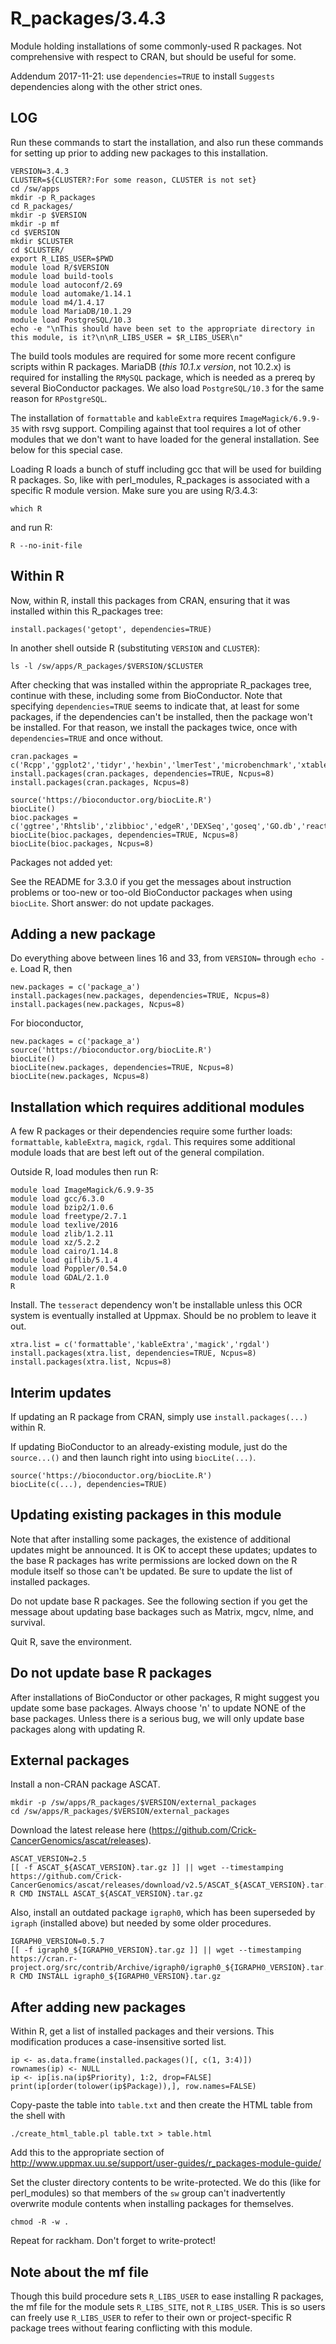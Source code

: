 R_packages/3.4.3
================

Module holding installations of some commonly-used R packages.  Not
comprehensive with respect to CRAN, but should be useful for some.

Addendum 2017-11-21: use `dependencies=TRUE` to install `Suggests` dependencies
along with the other strict ones.


LOG
---

Run these commands to start the installation, and also run these commands for
setting up prior to adding new packages to this installation.

    VERSION=3.4.3
    CLUSTER=${CLUSTER?:For some reason, CLUSTER is not set}
    cd /sw/apps
    mkdir -p R_packages
    cd R_packages/
    mkdir -p $VERSION
    mkdir -p mf
    cd $VERSION
    mkdir $CLUSTER
    cd $CLUSTER/
    export R_LIBS_USER=$PWD
    module load R/$VERSION
    module load build-tools
    module load autoconf/2.69
    module load automake/1.14.1
    module load m4/1.4.17
    module load MariaDB/10.1.29
    module load PostgreSQL/10.3
    echo -e "\nThis should have been set to the appropriate directory in this module, is it?\n\nR_LIBS_USER = $R_LIBS_USER\n"

The build tools modules are required for some more recent configure scripts
within R packages.  MariaDB (*this 10.1.x version*, not 10.2.x) is required for
installing the `RMySQL` package, which is needed as a prereq by several
BioConductor packages.  We also load `PostgreSQL/10.3` for the same reason for
`RPostgreSQL`.

The installation of `formattable` and `kableExtra` requires
`ImageMagick/6.9.9-35` with rsvg support.  Compiling against that tool requires
a lot of other modules that we don't want to have loaded for the general
installation. See below for this special case.

Loading R loads a bunch of stuff including gcc that will be used for building
R packages.  So, like with perl_modules, R_packages is associated with a
specific R module version.  Make sure you are using R/3.4.3:

    which R

and run R:

    R --no-init-file


Within R
--------

Now, within R, install this packages from CRAN, ensuring that it was installed
within this R_packages tree:

    install.packages('getopt', dependencies=TRUE)

In another shell outside R (substituting `VERSION` and `CLUSTER`):

    ls -l /sw/apps/R_packages/$VERSION/$CLUSTER

After checking that was installed within the appropriate R_packages tree,
continue with these, including some from BioConductor.  Note that specifying
`dependencies=TRUE` seems to indicate that, at least for some packages, if the
dependencies can't be installed, then the package won't be installed.  For
that reason, we install the packages twice, once with `dependencies=TRUE` and
once without.

    cran.packages = c('Rcpp','ggplot2','tidyr','hexbin','lmerTest','microbenchmark','xtable','testthat','DBI','VennDiagram','ade4','adegenet','vegan','ape','assertthat','akima','bitops','boot','caTools','chron','combinat','data.table','reshape2','kernlab','foreach','geiger','dplyr','picante','plyr','pvclust','rmarkdown','permute','markdown','plotrix','openssl','curl','seqinr','stringr','survival','vegan','whisker','zoo','maps','mvtnorm','dendextend','cluster','naturalsort','gplots','tkrplot','tmod','Lahman','RJSONIO','ecodist','gee','hflights','igraph','optparse','proto','reshape','mixOmics','vcfR','EMT','forecast','devtools','withr','rlang','car','gclus','gam','RcppGSL','rstan','RMySQL','RPostgreSQL','gsalib','qqman','manhattanly','GenABEL','FactoMineR')
    install.packages(cran.packages, dependencies=TRUE, Ncpus=8)
    install.packages(cran.packages, Ncpus=8)

    source('https://bioconductor.org/biocLite.R')
    biocLite()
    bioc.packages = c('ggtree','Rhtslib','zlibbioc','edgeR','DEXSeq','goseq','GO.db','reactome.db','Gviz','org.Mm.eg.db','sva','dada2','DESeq','DESeq2','limma','AnnotationDbi','impute','preprocessCore','MODA','ROC','TCC','baySeq','multtest','phyloseq','DiffBind','ChIPpeakAnno','csaw','tximport','Glimma','MultiAssayExperiment','scater','scran','ChIPQC','chipseq','htSeqTools','ChIPQC','chipseq','htSeqTools','SNPRelate','chimeraviz','bumphunter')
    biocLite(bioc.packages, dependencies=TRUE, Ncpus=8)
    biocLite(bioc.packages, Ncpus=8)

Packages not added yet:



See the README for 3.3.0 if you get the messages about instruction problems or
too-new or too-old BioConductor packages when using `biocLite`.  Short answer:
do not update packages.


Adding a new package
---------------

Do everything above between lines 16 and 33, from `VERSION=` through `echo -e`.  Load R, then

    new.packages = c('package_a')
    install.packages(new.packages, dependencies=TRUE, Ncpus=8)
    install.packages(new.packages, Ncpus=8)

For bioconductor,

    new.packages = c('package_a')
    source('https://bioconductor.org/biocLite.R')
    biocLite()
    biocLite(new.packages, dependencies=TRUE, Ncpus=8)
    biocLite(new.packages, Ncpus=8)


Installation which requires additional modules
----------------------------------------------

A few R packages or their dependencies require some further loads:
`formattable`, `kableExtra`, `magick`, `rgdal`.  This requires some additional
module loads that are best left out of the general compilation.

Outside R, load modules then run R:

    module load ImageMagick/6.9.9-35
    module load gcc/6.3.0
    module load bzip2/1.0.6
    module load freetype/2.7.1
    module load texlive/2016
    module load zlib/1.2.11
    module load xz/5.2.2
    module load cairo/1.14.8
    module load giflib/5.1.4
    module load Poppler/0.54.0
    module load GDAL/2.1.0
    R

Install.  The `tesseract` dependency won't be installable unless this OCR system
is eventually installed at Uppmax.  Should be no problem to leave it out.

    xtra.list = c('formattable','kableExtra','magick','rgdal')
    install.packages(xtra.list, dependencies=TRUE, Ncpus=8)
    install.packages(xtra.list, Ncpus=8)


Interim updates
---------------

If updating an R package from CRAN, simply use `install.packages(...)` within R.

If updating BioConductor to an already-existing module, just do the `source...()` and then launch right into using `biocLite(...)`.

    source('https://bioconductor.org/biocLite.R')
    biocLite(c(...), dependencies=TRUE)


Updating existing packages in this module
-----------------------------------------

Note that after installing some packages, the existence of additional updates
might be announced.  It is OK to accept these updates; updates to the base R
packages has write permissions are locked down on the R module itself so those
can't be updated.  Be sure to update the list of installed packages.

Do not update base R packages.  See the following section if you get the
message about updating base backages such as Matrix, mgcv, nlme, and survival.

Quit R, save the environment.


Do not update base R packages
-----------------------------

After installations of BioConductor or other packages, R might suggest you
update some base packages.  Always choose 'n' to update NONE of the base
packages.  Unless there is a serious bug, we will only update base packages
along with updating R.


External packages
-----------------

Install a non-CRAN package ASCAT.
  
    mkdir -p /sw/apps/R_packages/$VERSION/external_packages
    cd /sw/apps/R_packages/$VERSION/external_packages

Download the latest release here (https://github.com/Crick-CancerGenomics/ascat/releases).

    ASCAT_VERSION=2.5
    [[ -f ASCAT_${ASCAT_VERSION}.tar.gz ]] || wget --timestamping https://github.com/Crick-CancerGenomics/ascat/releases/download/v2.5/ASCAT_${ASCAT_VERSION}.tar.gz
    R CMD INSTALL ASCAT_${ASCAT_VERSION}.tar.gz

Also, install an outdated package `igraph0`, which has been superseded by
`igraph` (installed above) but needed by some older procedures.

    IGRAPH0_VERSION=0.5.7
    [[ -f igraph0_${IGRAPH0_VERSION}.tar.gz ]] || wget --timestamping https://cran.r-project.org/src/contrib/Archive/igraph0/igraph0_${IGRAPH0_VERSION}.tar.gz
    R CMD INSTALL igraph0_${IGRAPH0_VERSION}.tar.gz


After adding new packages
-------------------------

Within R, get a list of installed packages and their versions.  This
modification produces a case-insensitive sorted list.

    ip <- as.data.frame(installed.packages()[, c(1, 3:4)])
    rownames(ip) <- NULL
    ip <- ip[is.na(ip$Priority), 1:2, drop=FALSE]
    print(ip[order(tolower(ip$Package)),], row.names=FALSE)

Copy-paste the table into `table.txt` and then create the HTML table from the shell with

    ./create_html_table.pl table.txt > table.html

Add this to the appropriate section of <http://www.uppmax.uu.se/support/user-guides/r_packages-module-guide/>

Set the cluster directory contents to be write-protected.  We do this (like for
perl_modules) so that members of the `sw` group can't inadvertently overwrite
module contents when installing packages for themselves.

    chmod -R -w .

Repeat for rackham.  Don't forget to write-protect!


Note about the mf file
----------------------

Though this build procedure sets `R_LIBS_USER` to ease installing R packages,
the mf file for the module sets `R_LIBS_SITE`, not `R_LIBS_USER`.  This is so
users can freely use `R_LIBS_USER` to refer to their own or project-specific R
package trees without fearing conflicting with this module.


